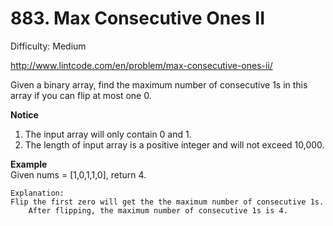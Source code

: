 # 883. Max Consecutive Ones II

Difficulty: Medium

http://www.lintcode.com/en/problem/max-consecutive-ones-ii/

Given a binary array, find the maximum number of consecutive 1s in this array if you can flip at most one 0.

**Notice**  
1. The input array will only contain 0 and 1.
2. The length of input array is a positive integer and will not exceed 10,000.

**Example**  
Given nums = [1,0,1,1,0], return 4.
```
Explanation: 
Flip the first zero will get the the maximum number of consecutive 1s.
    After flipping, the maximum number of consecutive 1s is 4.
```
